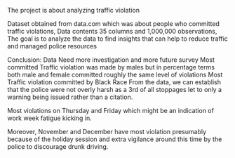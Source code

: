 The project is about analyzing traffic violation

Dataset obtained from data.com which was about people who committed traffic violations,
Data contents 35 columns and 1,000,000 observations, 
The goal is to analyze the data to find insights that can help to reduce traffic and managed police resources 

Conclusion:
Data Need more investigation and more future survey 
Most committed Traffic violation was made by males but in percentage terms both male and female committed roughly the same level of violations
Most Traffic violation committed by Black Race 
From the data, we can establish that the police were not overly harsh as a 3rd of all stoppages let to only a warning being issued rather than a citation.

Most violations on Thursday and Friday which might be an indication of work week fatigue kicking in.

Moreover, November and December have most violation presumably because of the holiday session and extra vigilance around this time by the police to discourage drunk driving. 
